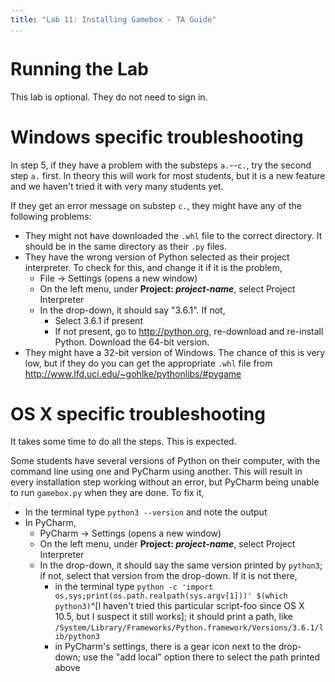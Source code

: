 ```yaml
---
title: "Lab 11: Installing Gamebox - TA Guide"
...
```


# Running the Lab

This lab is optional.  They do not need to sign in.

# Windows specific troubleshooting

In step 5, if they have a problem with the substeps `a.`--`c.`, try the second step `a.` first.
In theory this will work for most students, but it is a new feature and we haven't tried it with very many students yet.

If they get an error message on substep `c.`, they might have any of the following problems:

-   They might not have downloaded the `.whl` file to the correct directory.  It should be in the same directory as their `.py` files.
-   They have the wrong version of Python selected as their project interpreter.  To check for this, and change it if it is the problem, 
    -   File → Settings (opens a new window)
    -   On the left menu, under **Project: *project-name***, select Project Interpreter
    -   In the drop-down, it should say "3.6.1".  If not,
        -   Select 3.6.1 if present
        -   If not present, go to <http://python.org>, re-download and re-install Python.
            Download the 64-bit version.
-   They might have a 32-bit version of Windows.
    The chance of this is very low, but if they do you can get the appropriate `.whl` file from <http://www.lfd.uci.edu/~gohlke/pythonlibs/#pygame>

# OS X specific troubleshooting

It takes some time to do all the steps.  This is expected.

Some students have several versions of Python on their computer, with the command line using one and PyCharm using another.
This will result in every installation step working without an error, but PyCharm being unable to run `gamebox.py` when they are done.
To fix it,

-   In the terminal type `python3 --version` and note the output
-   In PyCharm,
    -   PyCharm → Settings (opens a new window)
    -   On the left menu, under **Project: *project-name***, select Project Interpreter
    -   In the drop-down, it should say the same version printed by `python3`; if not, select that version from the drop-down. If it is not there,
        -   in the terminal type `python -c 'import os,sys;print(os.path.realpath(sys.argv[1]))' $(which python3)`^[I haven't tried this particular script-foo since OS X 10.5, but I suspect it still works]; it should print a path, like `/System/Library/Frameworks/Python.framework/Versions/3.6.1/lib/python3`
        -   in PyCharm's settings, there is a gear icon next to the drop-down; use the "add local" option there to select the path printed above

